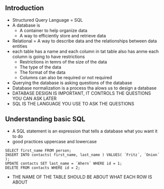 ## Introduction
* Structured Query Language = SQL
* A database is
    * A container to help organize data
    * A way to efficiently store and retrieve data
* Relational = A way to describe data and the relationships between data entities
* each table has a name and each column in tat table also has anme each column is going to have restrictions
    * Restrictions in temrs of the size of the data
    * The type of the data
    * The format of the data
    * Columns can also be required or not required
* Querying the database is asking questions of the database
* Database normalization is a process tha alows us to design a database
* DATABASE DESIGN IS IMPORTANT, IT CONTROLS THE QUESTIONS YOU CAN ASK LATER
* SQL IS THE LANGUAGE YOU USE TO ASK THE QUESTIONS
## Understanding basic SQL
* A SQL statement is an expression that tells a database what you want it to do
* good practices uppercase and lowercase
```
SELECT first_name FROM person;
INSERT INTO contacts( first_name, last_name ) VALUES( ´Fritz´, ´Onion´ );
UPDATE contacts SET last_name = ´Ahern´ WHERE id = 1;
DELETE FROM contacts WHERE id = 2;
```
* THE NAME OF THE TABLE SHOULD BE ABOUT WHAT EACH ROW IS ABOUT